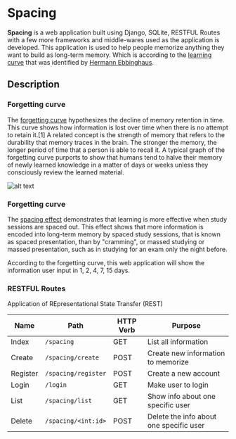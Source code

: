 # Spacing

**Spacing** is a web application built using Django, SQLite, RESTFUL Routes with a few more frameworks and middle-wares used as the application is developed. This application is used to help people memorize anything they want to build as long-term memory. Which is according to the [learning curve](https://en.wikipedia.org/wiki/Learning_curve) that was identified by [Hermann Ebbinghaus](https://en.wikipedia.org/wiki/Hermann_Ebbinghaus).

## Description

### Forgetting curve
The [forgetting curve](https://en.wikipedia.org/wiki/Forgetting_curve) hypothesizes the decline of memory retention in time. This curve shows how information is lost over time when there is no attempt to retain it.[1] A related concept is the strength of memory that refers to the durability that memory traces in the brain. The stronger the memory, the longer period of time that a person is able to recall it. A typical graph of the forgetting curve purports to show that humans tend to halve their memory of newly learned knowledge in a matter of days or weeks unless they consciously review the learned material.

![alt text](https://upload.wikimedia.org/wikipedia/commons/4/4e/ForgettingCurve.svg)

### Forgetting curve
The [spacing effect](https://en.wikipedia.org/wiki/Spacing_effect) demonstrates that learning is more effective when study sessions are spaced out. This effect shows that more information is encoded into long-term memory by spaced study sessions, that is known as spaced presentation, than by "cramming", or massed studying or massed presentation, such as in studying for an exam only the night before.

According to the forgetting curve, this web application will show the information user input in 1, 2, 4, 7, 15 days.

### RESTFUL Routes

Application of REpresentational State Transfer (REST)

| Name    | Path                    | HTTP Verb | Purpose                                                 |
| ------- | ----------------------- | --------- | ------------------------------------------------------- |
| Index   | `/spacing`              | GET       | List all information                                    | 
| Create  | `/spacing/create`       | POST      | Create new information to memorize                      |
| Register| `/spacing/register`     | POST      | Create a new account                                    |
| Login   | `/login`                | GET       | Make user to login                                      |
| List    | `/spacing/list`         | GET       | Show info about one specific user                       |
| Delete  | `/spacing/<int:id>`     | POST      | Delete the info about one specific user                 |
